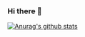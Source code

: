 ### Hi there 👋
[![Anurag's github stats](https://github-readme-stats.vercel.app/api?username=yml2213?theme=Gradient)](https://github.com/anuraghazra/github-readme-stats)


<!--
**yml2213/yml2213** is a ✨ _special_ ✨ repository because its `README.md` (this file) appears on your GitHub profile.

Here are some ideas to get you started:

- 🔭 I’m currently working on ...
- 🌱 I’m currently learning ...
- 👯 I’m looking to collaborate on ...
- 🤔 I’m looking for help with ...
- 💬 Ask me about ...
- 📫 How to reach me: ...
- 😄 Pronouns: ...
- ⚡ Fun fact: ...
-->

